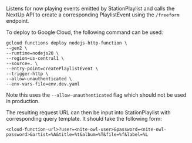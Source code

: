 Listens for now playing events emitted by StationPlaylist and calls the NextUp API to create a corresponding PlaylistEvent using the `/freeform` endpoint.

To deploy to Google Cloud, the following command can be used:

```
gcloud functions deploy nodejs-http-function \
--gen2 \
--runtime=nodejs20 \
--region=us-central1 \
--source=. \
--entry-point=createPlaylistEvent \
--trigger-http \
--allow-unauthenticated \
--env-vars-file=env.dev.yaml
```

Note this uses the `--allow-unauthenticated` flag which should not be used in production.

The resulting request URL can then be input into StationPlaylist with corresponding query template. It should take the following form:

```
<cloud-function-url>?user=<nite-owl-user>&password=<nite-owl-password>&artist=%A&title=%t&album=%T&file=%f&label=%L
```